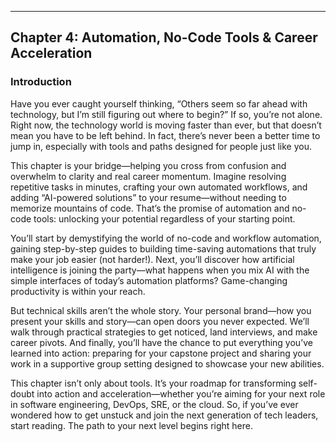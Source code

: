 ---
## Chapter 4: Automation, No-Code Tools & Career Acceleration

### Introduction

Have you ever caught yourself thinking, “Others seem so far ahead with technology, but I’m still figuring out where to begin?” If so, you’re not alone. Right now, the technology world is moving faster than ever, but that doesn’t mean you have to be left behind. In fact, there’s never been a better time to jump in, especially with tools and paths designed for people just like you.

This chapter is your bridge—helping you cross from confusion and overwhelm to clarity and real career momentum. Imagine resolving repetitive tasks in minutes, crafting your own automated workflows, and adding “AI-powered solutions” to your resume—without needing to memorize mountains of code. That’s the promise of automation and no-code tools: unlocking your potential regardless of your starting point.

You’ll start by demystifying the world of no-code and workflow automation, gaining step-by-step guides to building time-saving automations that truly make your job easier (not harder!). Next, you’ll discover how artificial intelligence is joining the party—what happens when you mix AI with the simple interfaces of today’s automation platforms? Game-changing productivity is within your reach.

But technical skills aren’t the whole story. Your personal brand—how you present your skills and story—can open doors you never expected. We’ll walk through practical strategies to get noticed, land interviews, and make career pivots. And finally, you’ll have the chance to put everything you’ve learned into action: preparing for your capstone project and sharing your work in a supportive group setting designed to showcase your new abilities.

This chapter isn’t only about tools. It’s your roadmap for transforming self-doubt into action and acceleration—whether you’re aiming for your next role in software engineering, DevOps, SRE, or the cloud. So, if you’ve ever wondered how to get unstuck and join the next generation of tech leaders, start reading. The path to your next level begins right here.